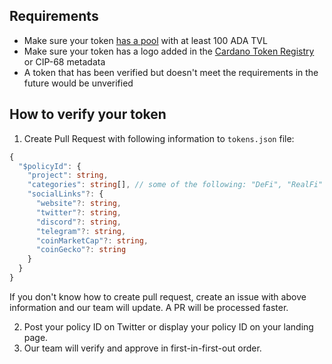 ## Requirements

- Make sure your token [has a pool](https://docs.minswap.org/faq/token-launching-and-farming/1.-token-listing) with at least 100 ADA TVL
- Make sure your token has a logo added in the [Cardano Token Registry](https://github.com/cardano-foundation/cardano-token-registry) or CIP-68 metadata
- A token that has been verified but doesn't meet the requirements in the future would be unverified

## How to verify your token

1. Create Pull Request with following information to `tokens.json` file:

```ts
{
  "$policyId": {
    "project": string,
    "categories": string[], // some of the following: "DeFi", "RealFi" |  "GameFi" |  "Meme" |  "Bridge" |  "Metaverse" |  "Wallet" |  "NFT" |  "Oracle" |  "AI" |  "Launchpad" |  "DAO" | "Stablecoin" | "Social" | "Media" | "Risk Ratings" | "Index Vaults" | "Other"
    "socialLinks"?: {
      "website"?: string,
      "twitter"?: string,
      "discord"?: string,
      "telegram"?: string,
      "coinMarketCap"?: string,
      "coinGecko"?: string
    }
  }
}
```

If you don't know how to create pull request, create an issue with above information and our team will update. A PR will be processed faster.

2. Post your policy ID on Twitter or display your policy ID on your landing page.
3. Our team will verify and approve in first-in-first-out order.
